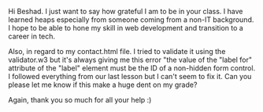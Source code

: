 Hi Beshad. I just want to say how grateful I am to be in your class. I have learned heaps especially from someone coming from a non-IT background. I hope to be able to hone my skill in web development and transition to a career in tech.

Also, in regard to my contact.html file. I tried to validate it using the validator.w3 but it's always giving me this error "the value of the "label for" attribute of the "label" element must be the ID of a non-hidden form control. I followed everything from our last lesson but I can't seem to fix it. Can you please let me know if this make a huge dent on my grade? 

Again, thank you so much for all your help :)